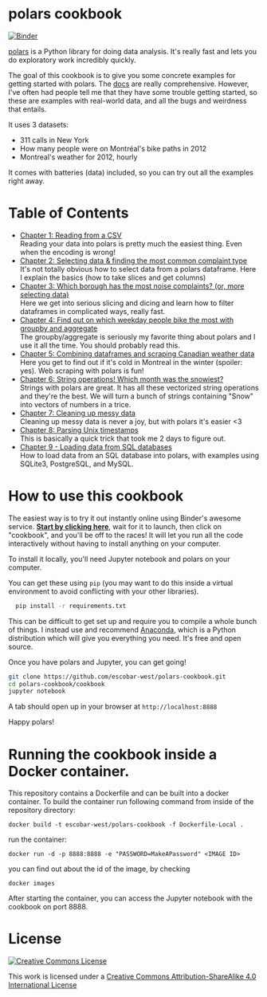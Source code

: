 polars cookbook
===============

[![Binder](https://mybinder.org/badge.svg)](https://mybinder.org/v2/gh/escobar-west/polars-cookbook/master)

[polars](https://pola-rs.github.io/polars-book/) is a Python library for doing
data analysis. It's really fast and lets you do exploratory work
incredibly quickly.

The goal of this cookbook is to give you some concrete examples for
getting started with polars. The [docs](https://pola-rs.github.io/polars/py-polars/html/reference/index.html)
are really comprehensive. However, I've often had people
tell me that they have some trouble getting started, so these are
examples with real-world data, and all the bugs and weirdness
that entails.

It uses 3 datasets:

* 311 calls in New York
* How many people were on Montréal's bike paths in 2012
* Montreal's weather for 2012, hourly

It comes with batteries (data) included, so you can try out all the
examples right away.

Table of Contents
=================


* [Chapter 1: Reading from a CSV](http://nbviewer.jupyter.org/github/escobar-west/polars-cookbook/blob/master/cookbook_polars/Chapter%201%20-%20Reading%20from%20a%20CSV.ipynb)
  <br> Reading your data into polars is pretty much the easiest thing. Even when the encoding is wrong!
* [Chapter 2: Selecting data & finding the most common complaint type](http://nbviewer.jupyter.org/github/escobar-west/polars-cookbook/blob/master/cookbook_polars/Chapter%202%20-%20Selecting%20data%20&%20finding%20the%20most%20common%20complaint%20type.ipynb)
  <br>It's not totally obvious how to select data from a polars dataframe. Here I explain the basics (how to take slices and get columns)
* [Chapter 3: Which borough has the most noise complaints? (or, more selecting data)](http://nbviewer.jupyter.org/github/escobar-west/polars-cookbook/blob/master/cookbook_polars/Chapter%203%20-%20Which%20borough%20has%20the%20most%20noise%20complaints%20%28or%2C%20more%20selecting%20data%29.ipynb)
  <br>Here we get into serious slicing and dicing and learn how to filter dataframes in complicated ways, really fast.
* [Chapter 4: Find out on which weekday people bike the most with groupby and aggregate](http://nbviewer.jupyter.org/github/escobar-west/polars-cookbook/blob/master/cookbook_polars/Chapter%204%20-%20Find%20out%20on%20which%20weekday%20people%20bike%20the%20most%20with%20groupby%20and%20aggregate.ipynb)
  <br> The groupby/aggregate is seriously my favorite thing about polars and I use it all the time. You should probably read this.
* [Chapter 5: Combining dataframes and scraping Canadian weather data](http://nbviewer.jupyter.org/github/escobar-west/polars-cookbook/blob/master/cookbook_polars/Chapter%205%20-%20Combining%20dataframes%20and%20scraping%20Canadian%20weather%20data.ipynb)
  <br>Here you get to find out if it's cold in Montreal in the winter (spoiler: yes). Web scraping with polars is fun!
* [Chapter 6: String operations! Which month was the snowiest?](http://nbviewer.jupyter.org/github/escobar-west/polars-cookbook/blob/master/cookbook_polars/Chapter%206%20-%20String%20Operations-%20Which%20month%20was%20the%20snowiest.ipynb)
  <br> Strings with polars are great. It has all these vectorized string operations and they're the best. We will turn a bunch of strings containing "Snow" into vectors of numbers in a trice.
* [Chapter 7: Cleaning up messy data](http://nbviewer.jupyter.org/github/escobar-west/polars-cookbook/blob/master/cookbook_polars/Chapter%207%20-%20Cleaning%20up%20messy%20data.ipynb)
  <br> Cleaning up messy data is never a joy, but with polars it's easier &lt;3
* [Chapter 8: Parsing Unix timestamps](http://nbviewer.jupyter.org/github/escobar-west/polars-cookbook/blob/master/cookbook_polars/Chapter%208%20-%20How%20to%20deal%20with%20timestamps.ipynb)
  <br> This is basically a quick trick that took me 2 days to figure out.
* [Chapter 9 - Loading data from SQL databases](http://nbviewer.jupyter.org/github/escobar-west/polars-cookbook/blob/master/cookbook_polars/Chapter%209%20-%20Loading%20data%20from%20SQL%20databases.ipynb)
  <br> How to load data from an SQL database into polars, with examples using SQLite3, PostgreSQL, and MySQL.

How to use this cookbook
========================

The easiest way is to try it out instantly online using Binder's awesome service. **[Start by clicking here](https://mybinder.org/v2/gh/escobar-west/polars-cookbook/master)**, wait for it to launch, then click on "cookbook", and you'll be off to the races! It will let you run all the code interactively without having to install anything on your computer.

To install it locally, you'll need Jupyter notebook and polars on your computer.

You can get these using `pip` (you may want to do this inside a virtual environment to avoid conflicting with your other libraries).

```bash
  pip install -r requirements.txt
```

This can be difficult to get set up and require you to compile
a whole bunch of things. I instead use and recommend
[Anaconda](https://store.continuum.io/), which is a Python distribution which
will give you everything you need. It's free and open source.

Once you have polars and Jupyter, you can get going!

```bash
git clone https://github.com/escobar-west/polars-cookbook.git
cd polars-cookbook/cookbook
jupyter notebook
```

A tab should open up in your browser at `http://localhost:8888`

Happy polars!

Running the cookbook inside a Docker container.
===============================================================
This repository contains a Dockerfile and can be built into a docker container.
To build the container run following command from inside of the repository directory:
```
docker build -t escobar-west/polars-cookbook -f Dockerfile-Local .
```
run the container:
```
docker run -d -p 8888:8888 -e "PASSWORD=MakeAPassword" <IMAGE ID>
```
you can find out about the id of the image, by checking
```
docker images
```

After starting the container, you can access the Jupyter notebook with the cookbook
on port 8888. 

License
=======

<a rel="license" href="http://creativecommons.org/licenses/by-sa/4.0/"><img alt="Creative Commons License" style="border-width:0" src="http://i.creativecommons.org/l/by-sa/4.0/88x31.png" /></a><br />

This work is licensed under a [Creative Commons Attribution-ShareAlike 4.0 International License](http://creativecommons.org/licenses/by-sa/4.0/)